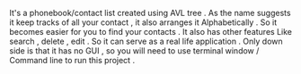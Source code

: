 It's a phonebook/contact list  created using AVL tree . As the name suggests it keep tracks of all your contact , it also arranges it Alphabetically . So it becomes easier for you to find your contacts . It also has other features Like search , delete , edit . So it can serve as a real life application . Only down side is that it has no GUI , so you will need to use terminal window / Command line to run this project .
